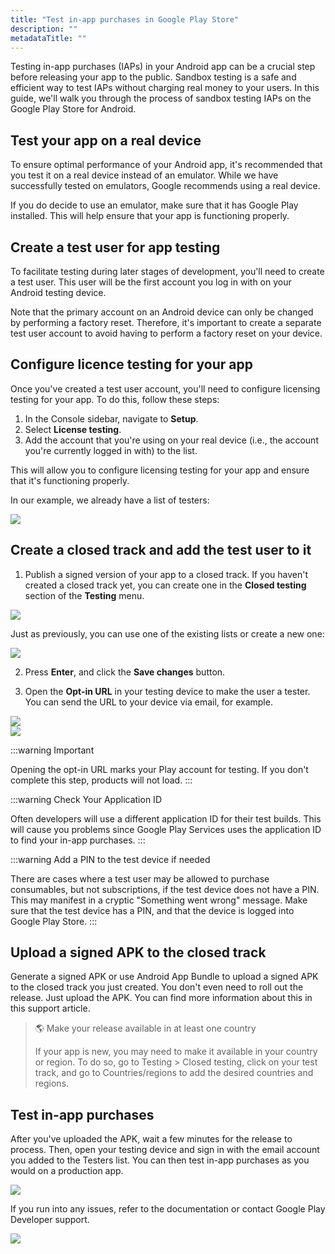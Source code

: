 ```yaml
---
title: "Test in-app purchases in Google Play Store"
description: ""
metadataTitle: ""
---
```


Testing in-app purchases (IAPs) in your Android app can be a crucial step before releasing your app to the public. Sandbox testing is a safe and efficient way to test IAPs without charging real money to your users. In this guide, we'll walk you through the process of sandbox testing IAPs on the Google Play Store for Android.

## Test your app on a real device

To ensure optimal performance of your Android app, it's recommended that you test it on a real device instead of an emulator. While we have successfully tested on emulators, Google recommends using a real device.

If you do decide to use an emulator, make sure that it has Google Play installed. This will help ensure that your app is functioning properly.

## Create a test user for app testing

To facilitate testing during later stages of development, you'll need to create a test user. This user will be the first account you log in with on your Android testing device.

Note that the primary account on an Android device can only be changed by performing a factory reset. Therefore, it's important to create a separate test user account to avoid having to perform a factory reset on your device.

## Configure licence testing for your app

Once you've created a test user account, you'll need to configure licensing testing for your app. To do this, follow these steps:

1. In the Console sidebar, navigate to **Setup**.
2. Select **License testing**.
3. Add the account that you're using on your real device (i.e., the account you're currently logged in with) to the list.

This will allow you to configure licensing testing for your app and ensure that it's functioning properly.

In our example, we already have a list of testers:


<div style={{ textAlign: 'center' }}>
  <img 
    src="https://files.readme.io/7a11c96-image.png" 
    style={{ width: '700px', border: '1px solid grey' }}
  />
</div>





## Create a closed track and add the test user to it

1. Publish a signed version of your app to a closed track. If you haven't created a closed track yet, you can create one in the **Closed testing** section of the **Testing** menu.


<div style={{ textAlign: 'center' }}>
  <img 
    src="https://files.readme.io/5511dff-image.png" 
    style={{ width: '700px', border: '1px solid grey' }}
  />
</div>





   Just as previously, you can use one of the existing lists or create a new one:


<div style={{ textAlign: 'center' }}>
  <img 
    src="https://files.readme.io/1badc43-image.png" 
    style={{ width: '700px', border: '1px solid grey' }}
  />
</div>





2. Press **Enter**, and click the **Save changes** button. 

3. Open the **Opt-in URL** in your testing device to make the user a tester. You can send the URL to your device via email, for example.


<div style={{ textAlign: 'center' }}>
  <img 
    src="https://files.readme.io/6cce394-image.png" 
    style={{ width: '700px', border: '1px solid grey' }}
  />
</div>






<div style={{ textAlign: 'center' }}>
  <img 
    src="https://files.readme.io/c1eb89d-image.png" 
    style={{ width: '700px', border: '1px solid grey' }}
  />
</div>





:::warning
Important

Opening the opt-in URL marks your Play account for testing. If you don't complete this step, products will not load.
:::

:::warning
Check Your Application ID

Often developers will use a different application ID for their test builds. This will cause you problems since Google Play Services uses the application ID to find your in-app purchases.
:::

:::warning
Add a PIN to the test device if needed

There are cases where a test user may be allowed to purchase consumables, but not subscriptions, if the test device does not have a PIN. This may manifest in a cryptic "Something went wrong" message. Make sure that the test device has a PIN, and that the device is logged into Google Play Store.
:::

## Upload a signed APK to the closed track

Generate a signed APK or use Android App Bundle to upload a signed APK to the closed track you just created. You don't even need to roll out the release. Just upload the APK. You can find more information about this in this support article.

> 🌎 Make your release available in at least one country
> 
> If your app is new, you may need to make it available in your country or region. To do so, go to Testing > Closed testing, click on your test track, and go to Countries/regions to add the desired countries and regions.

## Test in-app purchases

After you've uploaded the APK, wait a few minutes for the release to process. Then, open your testing device and sign in with the email account you added to the Testers list. You can then test in-app purchases as you would on a production app.


<div style={{ textAlign: 'center' }}>
  <img 
    src="https://files.readme.io/a8d2da9-image.png" 
    style={{ width: '700px', border: '1px solid grey' }}
  />
</div>





If you run into any issues, refer to the documentation or contact Google Play Developer support. 


<div style={{ textAlign: 'center' }}>
  <img 
    src="https://files.readme.io/605874f-image.png" 
    style={{ width: '700px', border: '1px solid grey' }}
  />
</div>



